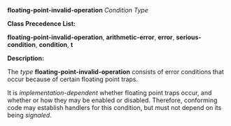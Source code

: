 **floating-point-invalid-operation** *Condition Type* 



**Class Precedence List:** 



**floating-point-invalid-operation**, **arithmetic-error**, **error**, **serious-condition**, **condition**, **t** 



**Description:** 



The *type* **floating-point-invalid-operation** consists of error conditions that occur because of certain floating point traps. 



It is *implementation-dependent* whether floating point traps occur, and whether or how they may be enabled or disabled. Therefore, conforming code may establish handlers for this condition, but must not depend on its being *signaled*. 







 



 



